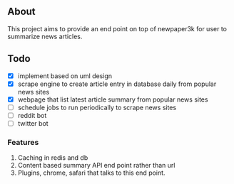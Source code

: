 ## About

This project aims to provide an end point on top of newpaper3k for user to summarize news articles. 

## Todo

- [x] implement based on uml design
- [x] scrape engine to create article entry in database daily from popular news sites
- [x] webpage that list latest article summary from popular news sites
- [ ] schedule jobs to run periodically to scrape news sites
- [ ] reddit bot
- [ ] twitter bot

### Features

1. Caching in redis and db
2. Content based summary API end point rather than url
3. Plugins, chrome, safari that talks to this end point.
